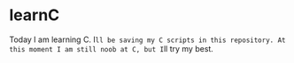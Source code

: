 # learnC
Today I am learning C. I`ll be saving my C scripts in this repository. At this moment I am still noob at C, but I`ll try my best.

